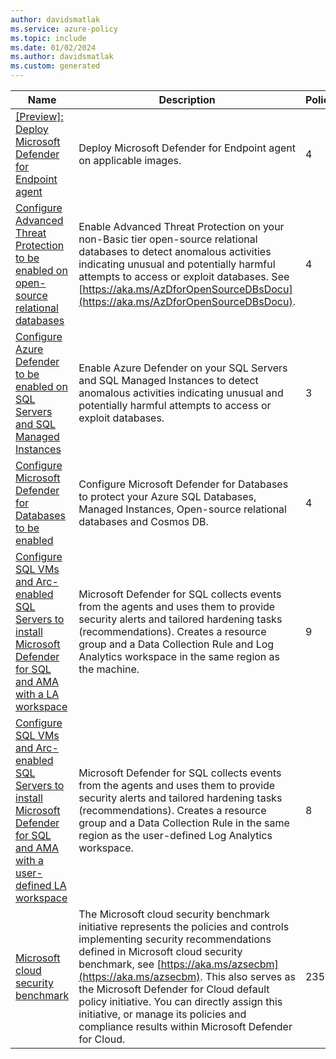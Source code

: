 ```yaml
---
author: davidsmatlak
ms.service: azure-policy
ms.topic: include
ms.date: 01/02/2024
ms.author: davidsmatlak
ms.custom: generated
---
```


|Name |Description |Policies |Version |
|---|---|---|---|
|[\[Preview\]: Deploy Microsoft Defender for Endpoint agent](https://github.com/Azure/azure-policy/blob/master/built-in-policies/policySetDefinitions/Security%20Center/ASC_MicrosoftDefenderForEndpointAgent.json) |Deploy Microsoft Defender for Endpoint agent on applicable images. |4 |1.0.0-preview |
|[Configure Advanced Threat Protection to be enabled on open-source relational databases](https://github.com/Azure/azure-policy/blob/master/built-in-policies/policySetDefinitions/Security%20Center/ASC_AtpForOssDatabases.json) |Enable Advanced Threat Protection on your non-Basic tier open-source relational databases to detect anomalous activities indicating unusual and potentially harmful attempts to access or exploit databases. See [https://aka.ms/AzDforOpenSourceDBsDocu](https://aka.ms/AzDforOpenSourceDBsDocu). |4 |1.1.0 |
|[Configure Azure Defender to be enabled on SQL Servers and SQL Managed Instances](https://github.com/Azure/azure-policy/blob/master/built-in-policies/policySetDefinitions/Security%20Center/ASC_AzureDefenderForSql.json) |Enable Azure Defender on your SQL Servers and SQL Managed Instances to detect anomalous activities indicating unusual and potentially harmful attempts to access or exploit databases. |3 |3.0.0 |
|[Configure Microsoft Defender for Databases to be enabled](https://github.com/Azure/azure-policy/blob/master/built-in-policies/policySetDefinitions/Security%20Center/MDC_DefenderForDatabases.json) |Configure Microsoft Defender for Databases to protect your Azure SQL Databases, Managed Instances, Open-source relational databases and Cosmos DB. |4 |1.0.0 |
|[Configure SQL VMs and Arc-enabled SQL Servers to install Microsoft Defender for SQL and AMA with a LA workspace](https://github.com/Azure/azure-policy/blob/master/built-in-policies/policySetDefinitions/Security%20Center/MDC_DfSQL_AMA_DefaultWorkspace.json) |Microsoft Defender for SQL collects events from the agents and uses them to provide security alerts and tailored hardening tasks (recommendations). Creates a resource group and a Data Collection Rule and Log Analytics workspace in the same region as the machine. |9 |1.2.1 |
|[Configure SQL VMs and Arc-enabled SQL Servers to install Microsoft Defender for SQL and AMA with a user-defined LA workspace](https://github.com/Azure/azure-policy/blob/master/built-in-policies/policySetDefinitions/Security%20Center/MDC_DfSQL_AMA_UserWorkspace.json) |Microsoft Defender for SQL collects events from the agents and uses them to provide security alerts and tailored hardening tasks (recommendations). Creates a resource group and a Data Collection Rule in the same region as the user-defined Log Analytics workspace. |8 |1.1.1 |
|[Microsoft cloud security benchmark](https://github.com/Azure/azure-policy/blob/master/built-in-policies/policySetDefinitions/Security%20Center/AzureSecurityCenter.json) |The Microsoft cloud security benchmark initiative represents the policies and controls implementing security recommendations defined in Microsoft cloud security benchmark, see [https://aka.ms/azsecbm](https://aka.ms/azsecbm). This also serves as the Microsoft Defender for Cloud default policy initiative. You can directly assign this initiative, or manage its policies and compliance results within Microsoft Defender for Cloud. |235 |57.27.0 |
